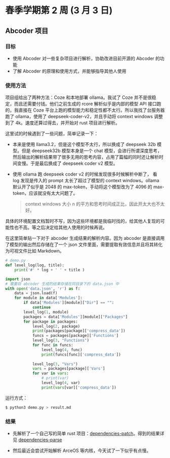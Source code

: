 # 春季学期第 2 周 (3 月 3 日)

## Abcoder 项目



### 目标

- 使用 Abcoder 对一些复杂项目进行解析，协助改进目前开源的 Abcoder 的功能
- 了解 Abcoder 的原理和使用方式，并能够指导其他人使用


### 使用方法

项目组给出了两种方法：Coze 和本地部署 ollama。我试了 Coze 并不是很稳定，而且还需要付钱。他们之前生成的 rcore 解析似乎是内部的模型 API 接口跑的，我直接在 Coze 平台上跑的模型能力和稳定性都不太行。所以我找了台服务器跑了 ollama，使用了 deepseek-coder-v2，并且手动将 context windows 调整到了 4k。速度还算过得去，并开始对 rust 项目进行解析。



这里试的时候遇到了一些问题，简单记录一下：

- 本来是使用 llama3.2，但是这个模型不太行，所以换成了 deepseek 32b 模型。但是 deepseek32b 模型本身是一个 chat 模型，会进行所谓深度思考，然后输出的解析结果带了很多无用的思考内容，占用了篇幅的同时还让解析时间变慢。于是最后换成了 deepseek coder v2 模型。

- 使用 ollama 跑 deepseek coder v2 的时候发现很多时候解析中断了， 看 log 发现是传入的 prompt 太长了超过了模型的 context windows。ollama 默认开了似乎是 2048 的 max-token，手动将这个模型改为了 4096 的 max-token，应该就没有太大问题了。

  > context windows 大小 n 的平方和思考时间成正比，因此开太大也不太好。

具体的环境配置文档暂时不写，因为这些环境都是我临时找的，给其他人复现的可能性也不高。等之后决定给其他人使用的时候再说。



在这里简单贴一下对于 abcoder 生成结果的解析内容。因为 abcoder 是直接调用了模型的输出然后存储在了一个 json 文件里面，需要提取有效信息并且将其转化为可视文件比如 Markdown。

```python
# demo.py
def level_log(log, title):
    print('#' * log + ' ' + title )

import json
# 需要将 abcoder 生成的结果存储在同目录下的 data.json 中
with open('data.json', 'r') as f:
    data = json.load(f)
    for module in data['Modules']:
        if data['Modules'][module]["Dir"] == "":
            continue
        level_log(1, module)
        packages = data['Modules'][module]["Packages"]
        for package in packages:
            level_log(2, package)
            print(packages[package]['compress_data'])
            funcs = packages[package]['Functions']
            level_log(3, "Functions")
            for func in funcs:
                level_log(4, func)
                print(funcs[func]['compress_data'])
            
            level_log(3, "Vars")
            vars = packages[package]['Vars']
            for var in vars:
                # print(var)
                level_log(4, var)
                print(vars[var]['compress_data'])
```

运行方式：

```sh
$ python3 demo.py > result.md
```



### 结果

- 先解析了一个自己写的简单 rust 项目：[dependencies-patch](https://github.com/Azure-stars/dependencies-patch)。得到的结果详见 [dependencies-parse](./dependencies.md)

- 然后最近会尝试开始解析 ArceOS 等内核，今天试了一下似乎有点慢。





